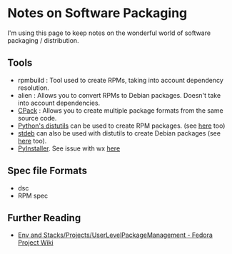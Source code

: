 Notes on Software Packaging
===========================

I'm using this page to keep notes on the wonderful world of software packaging / distribution.



Tools
-----

-   rpmbuild : Tool used to create RPMs, taking into account dependency resolution.
-   alien : Allows you to convert RPMs to Debian packages. Doesn't take into account dependencies.
-   [CPack](https://cmake.org/Wiki/CMake:Packaging_With_CPack) : Allows you to create multiple package formats from the same source code.
-   [Python's distutils](http://jeromebelleman.gitlab.io/posts/devops/setuppy/) can be used to create RPM packages. (see [here](https://docs.python.org/2.0/dist/creating-rpms.html) too)
-   [stdeb](https://pypi.org/project/stdeb/#authors) can also be used with distutils to create Debian packages (see [here](http://shallowsky.com/blog/programming/python-debian-packages-w-stdeb.html) too).
-   [PyInstaller](https://www.pyinstaller.org/). See issue with wx [here](https://github.com/chriskiehl/Gooey/issues/259)

Spec file Formats
-----------------

-   dsc
-   RPM spec

Further Reading
---------------

-   [Env and Stacks/Projects/UserLevelPackageManagement - Fedora Project Wiki](https://fedoraproject.org/wiki/Env_and_Stacks/Projects/UserLevelPackageManagement)

